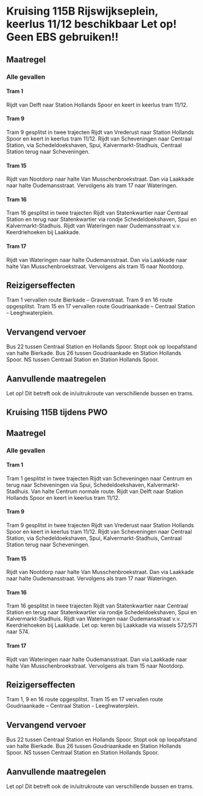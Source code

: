 # Kruising 115B Rijswijkseplein, keerlus 11/12 beschikbaar    Let op! Geen EBS gebruiken!! 
## Maatregel 
### Alle gevallen

#### Tram 1
Rijdt van Delft naar Station Hollands Spoor en keert in keerlus tram 11/12.

#### Tram 9
Tram 9 gesplitst in twee trajecten
Rijdt van Vrederust naar Station Hollands Spoor en keert in keerlus tram 11/12.
Rijdt van Scheveningen naar Centraal Station, via Schedeldoekshaven, Spui, Kalvermarkt-Stadhuis, Centraal Station terug naar Scheveningen.

#### Tram 15 
Rijdt van Nootdorp naar halte Van Musschenbroekstraat. Dan via Laakkade naar halte Oudemansstraat. Vervolgens als tram 17 naar Wateringen.

#### Tram 16 
Tram 16 gesplitst in twee trajecten
Rijdt van Statenkwartier naar Centraal Station en terug naar Statenkwartier via rondje Schedeldoekshaven, Spui en Kalvermarkt-Stadhuis.
Rijdt van Wateringen naar Oudemansstraat v.v. Keerdriehoeken bij Laakkade. 

#### Tram 17 
Rijdt van Wateringen naar halte Oudemansstraat. Dan via Laakkade naar halte Van Musschenbroekstraat. Vervolgens als tram 15 naar Nootdorp.

## Reizigerseffecten
Tram 1 vervallen route Bierkade – Gravenstraat.
Tram 9 en 16 route opgesplitst. 
Tram 15 en 17 vervallen route Goudriaankade – Centraal Station - Leeghwaterplein.

## Vervangend vervoer
Bus 22 tussen Centraal Station en Hollands Spoor. Stopt ook op loopafstand van halte Bierkade.
Bus 26 tussen Goudriaankade en Station Hollands Spoor.
NS tussen Centraal Station en Station Hollands Spoor.

## Aanvullende maatregelen
Let op! Dit betreft ook de in/uitrukroute van verschillende bussen en trams.

## Kruising 115B tijdens PWO
## Maatregel 
### Alle gevallen

#### Tram 1
Tram 1 gesplitst in twee trajecten 
Rijdt van Scheveningen naar Centrum en terug naar Scheveningen via Spui, Schedeldoekshaven, Kalvermarkt-Stadhuis. Van halte Centrum normale route. Rijdt van Delft naar Station Hollands Spoor en keert in keerlus tram 11/12.

#### Tram 9
Tram 9 gesplitst in twee trajecten
Rijdt van Vrederust naar Station Hollands Spoor en keert in keerlus tram 11/12.
Rijdt van Scheveningen naar Centraal Station, via Schedeldoekshaven, Spui, Kalvermarkt-Stadhuis, Centraal Station terug naar Scheveningen.

#### Tram 15 
Rijdt van Nootdorp naar halte Van Musschenbroekstraat. Dan via Laakkade naar halte Oudemansstraat. Vervolgens als tram 17 naar Wateringen.

#### Tram 16 
Tram 16 gesplitst in twee trajecten
Rijdt van Statenkwartier naar Centraal Station en terug naar Statenkwartier via rondje Schedeldoekshaven, Spui en Kalvermarkt-Stadhuis.
Rijdt van Wateringen naar Oudemansstraat v.v. Keerdriehoeken bij Laakkade. Let op: keren bij Laakkade via wissels 572/571 naar 574.

#### Tram 17 
Rijdt van Wateringen naar halte Oudemansstraat. Dan via Laakkade naar halte Van Musschenbroekstraat. Vervolgens als tram 15 naar Nootdorp.

## Reizigerseffecten
Tram 1, 9 en 16 route opgesplitst.
Tram 15 en 17 vervallen route Goudriaankade – Centraal Station - Leeghwaterplein.

## Vervangend vervoer
Bus 22 tussen Centraal Station en Hollands Spoor. Stopt ook op loopafstand van halte Bierkade.
Bus 26 tussen Goudriaankade en Station Hollands Spoor.
NS tussen Centraal Station en Station Hollands Spoor.

## Aanvullende maatregelen
Let op! Dit betreft ook de in/uitrukroute van verschillende bussen en trams.
